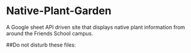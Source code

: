 # Native-Plant-Garden


A Google sheet API driven site that displays native plant information from around the Friends School campus.








##Do not disturb these files:
